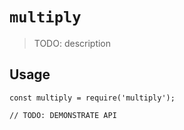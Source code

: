 # `multiply`

> TODO: description

## Usage

```
const multiply = require('multiply');

// TODO: DEMONSTRATE API
```
